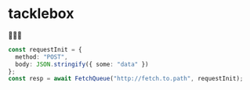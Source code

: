 # tacklebox

🎣🧰🚤

```typescript
const requestInit = {
  method: "POST",
  body: JSON.stringify({ some: "data" })
};
const resp = await FetchQueue("http://fetch.to.path", requestInit);
```
